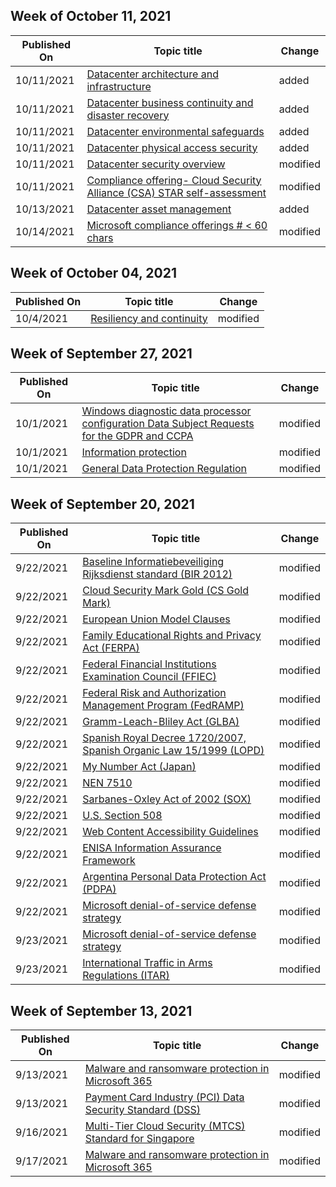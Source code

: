<!-- This file is generated automatically each week. Changes made to this file will be overwritten.-->



## Week of October 11, 2021


| Published On |Topic title | Change |
|------|------------|--------|
| 10/11/2021 | [Datacenter architecture and infrastructure](/compliance/assurance/assurance-datacenter-architecture-infrastructure) | added |
| 10/11/2021 | [Datacenter business continuity and disaster recovery](/compliance/assurance/assurance-datacenter-business-continuity-disaster-recovery) | added |
| 10/11/2021 | [Datacenter environmental safeguards](/compliance/assurance/assurance-datacenter-environmental-safeguards) | added |
| 10/11/2021 | [Datacenter physical access security](/compliance/assurance/assurance-datacenter-physical-access-security) | added |
| 10/11/2021 | [Datacenter security overview](/compliance/assurance/assurance-datacenter-security) | modified |
| 10/11/2021 | [Compliance offering- Cloud Security Alliance (CSA) STAR self-assessment](/compliance/regulatory/offering-csa-star-self-assessment) | modified |
| 10/13/2021 | [Datacenter asset management](/compliance/assurance/assurance-datacenter-asset-management) | added |
| 10/14/2021 | [Microsoft compliance offerings # < 60 chars](/compliance/regulatory/offering-home) | modified |


## Week of October 04, 2021


| Published On |Topic title | Change |
|------|------------|--------|
| 10/4/2021 | [Resiliency and continuity](/compliance/assurance/assurance-resiliency-and-continuity) | modified |


## Week of September 27, 2021


| Published On |Topic title | Change |
|------|------------|--------|
| 10/1/2021 | [Windows diagnostic data processor configuration Data Subject Requests for the GDPR and CCPA](/compliance/regulatory/gdpr-dsr-windows) | modified |
| 10/1/2021 | [Information protection](/compliance/regulatory/gdpr-information-protection) | modified |
| 10/1/2021 | [General Data Protection Regulation](/compliance/regulatory/gdpr) | modified |


## Week of September 20, 2021


| Published On |Topic title | Change |
|------|------------|--------|
| 9/22/2021 | [Baseline Informatiebeveiliging Rijksdienst standard (BIR 2012)](/compliance/regulatory/offering-bir-2012-netherlands) | modified |
| 9/22/2021 | [Cloud Security Mark Gold (CS Gold Mark)](/compliance/regulatory/offering-cs-mark-gold-japan) | modified |
| 9/22/2021 | [European Union Model Clauses](/compliance/regulatory/offering-eu-model-clauses) | modified |
| 9/22/2021 | [Family Educational Rights and Privacy Act (FERPA)](/compliance/regulatory/offering-ferpa) | modified |
| 9/22/2021 | [Federal Financial Institutions Examination Council (FFIEC)](/compliance/regulatory/offering-ffiec-us) | modified |
| 9/22/2021 | [Federal Risk and Authorization Management Program (FedRAMP)](/compliance/regulatory/offering-fedramp) | modified |
| 9/22/2021 | [Gramm-Leach-Bliley Act (GLBA)](/compliance/regulatory/offering-glba) | modified |
| 9/22/2021 | [Spanish Royal Decree 1720/2007, Spanish Organic Law 15/1999 (LOPD)](/compliance/regulatory/offering-lopd-spain) | modified |
| 9/22/2021 | [My Number Act (Japan)](/compliance/regulatory/offering-my-number-act-japan) | modified |
| 9/22/2021 | [NEN 7510](/compliance/regulatory/offering-nen-7510-netherlands) | modified |
| 9/22/2021 | [Sarbanes-Oxley Act of 2002 (SOX)](/compliance/regulatory/offering-sox) | modified |
| 9/22/2021 | [U.S. Section 508](/compliance/regulatory/offering-section-508-vpats) | modified |
| 9/22/2021 | [Web Content Accessibility Guidelines](/compliance/regulatory/offering-wcag-2-1) | modified |
| 9/22/2021 | [ENISA Information Assurance Framework](/compliance/regulatory/offering-enisa) | modified |
| 9/22/2021 | [Argentina Personal Data Protection Act (PDPA)](/compliance/regulatory/offering-pdpa-argentina) | modified |
| 9/22/2021 | [Microsoft denial-of-service defense strategy](/compliance/assurance/assurance-microsoft-dos-defense-strategy) | modified |
| 9/23/2021 | [Microsoft denial-of-service defense strategy](/compliance/assurance/assurance-microsoft-dos-defense-strategy) | modified |
| 9/23/2021 | [International Traffic in Arms Regulations (ITAR)](/compliance/regulatory/offering-itar) | modified |


## Week of September 13, 2021


| Published On |Topic title | Change |
|------|------------|--------|
| 9/13/2021 | [Malware and ransomware protection in Microsoft 365](/compliance/assurance/assurance-malware-and-ransomware-protection) | modified |
| 9/13/2021 | [Payment Card Industry (PCI) Data Security Standard (DSS)](/compliance/regulatory/offering-pci-dss) | modified |
| 9/16/2021 | [Multi-Tier Cloud Security (MTCS) Standard for Singapore](/compliance/regulatory/offering-mtcs-singapore) | modified |
| 9/17/2021 | [Malware and ransomware protection in Microsoft 365](/compliance/assurance/assurance-malware-and-ransomware-protection) | modified |
